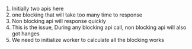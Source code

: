 1. Initially two apis here
2. one blocking that will take too many time to response
3. Non blocking api will response quickly
4. This is the issue, During any blocking api call, non blocking api will also got hanges
5. We need to initialize worker to calculate all the blocking works
